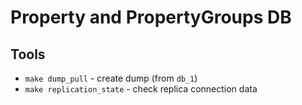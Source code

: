 # Property and PropertyGroups DB

## Tools

-   `make dump_pull` - create dump (from `db_1`)
-   `make replication_state` - check replica connection data
